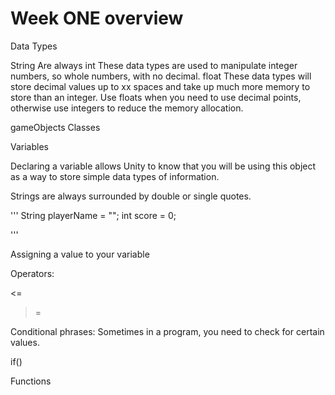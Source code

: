 # Week ONE overview


Data Types

String
  Are always
int
  These data types are used to manipulate integer numbers, so whole numbers, with no decimal.
float
  These data types will store decimal values up to xx spaces and take up much more memory to store than an integer.  Use floats when you need to use decimal points, otherwise use integers to reduce the memory allocation.



gameObjects
Classes


Variables

Declaring a variable allows Unity to know that you will be using this object as a way to store simple data types of information.

Strings are always surrounded by double or single quotes.  

'''
String playerName = "";
int score = 0;

'''

Assigning a value to your variable





Operators:

<=
>=


Conditional phrases:
Sometimes in a program, you need to check for certain values. 

if()





Functions
